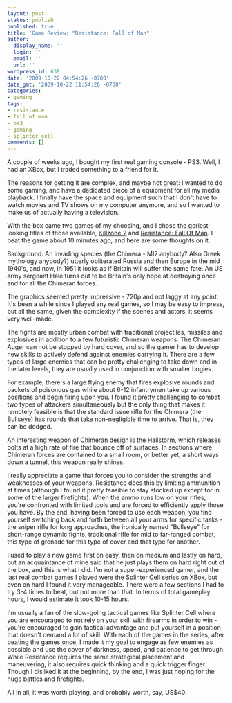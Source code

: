 ```yaml
---
layout: post
status: publish
published: true
title: 'Game Review: "Resistance: Fall of Man"'
author:
  display_name: ''
  login: ''
  email: ''
  url: ''
wordpress_id: 638
date: '2009-10-22 04:54:26 -0700'
date_gmt: '2009-10-22 11:54:26 -0700'
categories:
- gaming
tags:
- resistance
- fall of man
- ps3
- gaming
- splinter cell
comments: []
---
```

A couple of weeks ago, I bought my first real gaming console - PS3.  Well, I had an XBox, but I traded something to a friend for it.

The reasons for getting it are complex, and maybe not great: I wanted to do some gaming, and have a dedicated piece of a equipment for all my media playback.  I finally have the space and equipment such that I don't have to watch movies and TV shows on my computer anymore, and so I wanted to make us of actually having a television.

With the box came two games of my choosing, and I chose the goriest-looking titles of those available, [Killzone 2](http://www.amazon.com/gp/product/B000FQBF1M) and [Resistance: Fall Of Man](http://www.amazon.com/gp/product/B000JLIXIG). I beat the game about 10 minutes ago, and here are some thoughts on it.

Background: An invading species (the Chimera - MI2 anybody? Also Greek mythology anybody?) utterly obliterated Russia and then Europe in the mid 1940's, and now, in 1951 it looks as if Britain will suffer the same fate.  An US army sergeant Hale turns out to be Britain's only hope at destroying once and for all the Chimeran forces.

The graphics seemed pretty impressive - 720p and not laggy at any point.  It's been a while since I played any real games, so I may be easy to impress, but all the same, given the complexity if the scenes and actors, it seems very well-made.

The fights are mostly urban combat with traditional projectiles, missiles and explosives in addition to a few futuristic Chimeran weapons.  The Chimeran Auger can not be stopped by hard cover, and so the gamer has to develop new skills to actively defend against enemies carrying it.  There are a few types of large enemies that can be pretty challenging to take down and in the later levels, they are usually used in conjunction with smaller bogies.

For example, there's a large flying enemy that fires explosive rounds and packets of poisonous gas while about 6-12 infantrymen take up various positions and begin firing upon you.  I found it pretty challenging to combat two types of attackers simultaneously but the only thing that makes it remotely feasible is that the standard issue rifle for the Chimera (the Bullseye) has rounds that take non-negligible time to arrive.  That is, they can be dodged.

An interesting weapon of Chimeran design is the Hailstorm, which releases bolts at a high rate of fire that bounce off of surfaces.  In sections where Chimeran forces are contained to a small room, or better yet, a short ways down a tunnel, this weapon really shines.

I really appreciate a game that forces you to consider the strengths and weaknesses of your weapons.  Resistance does this by limiting ammunition at times (although I found it pretty feasible to stay stocked up except for in some of the larger firefights).  When the ammo runs low on your rifles, you're confronted with limited tools and are forced to efficiently apply those you have.  By the end, having been forced to use each weapon, you find yourself switching back and forth between all your arms for specific tasks - the sniper rifle for long approaches, the ironically named "Bullseye" for short-range dynamic fights, traditional rifle for mid to far-ranged combat, this type of grenade for this type of cover and that type for another.

I used to play a new game first on easy, then on medium and lastly on hard, but an acquaintance of mine said that he just plays them on hard right out of the box, and this is what I did.  I'm not a super-experienced gamer, and the last real combat games I played were the Splinter Cell series on XBox, but even on hard I found it very manageable.  There were a few sections I had to try 3-4 times to beat, but not more than that.  In terms of total gameplay hours, I would estimate it took 10-15 hours.

I'm usually a fan of the slow-going tactical games like Splinter Cell where you are encouraged to not rely on your skill with firearms in order to win - you're encouraged to gain tactical advantage and put yourself in a position that doesn't demand a lot of skill.  With each of the games in the series, after beating the games once, I made it my goal to engage as few enemies as possible and use the cover of darkness, speed, and patience to get through.  While Resistance requires the same strategical placement and maneuvering, it also requires quick thinking and a quick trigger finger.  Though I disliked it at the beginning, by the end, I was just hoping for the huge battles and firefights.

All in all, it was worth playing, and probably worth, say, US$40.
